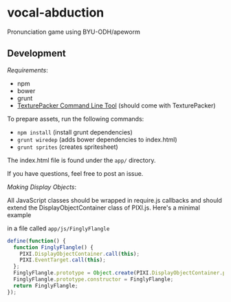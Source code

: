 vocal-abduction
===============

Pronunciation game using BYU-ODH/apeworm

Development
-------------

*Requirements*:

* npm
* bower
* grunt
* [TexturePacker Command Line Tool](https://www.codeandweb.com/texturepacker/download) (should come with TexturePacker)

To prepare assets, run the following commands:

* `npm install` (install grunt dependencies)
* `grunt wiredep` (adds bower dependencies to index.html)
* `grunt sprites` (creates spritesheet)

The index.html file is found under the `app/` directory.

If you have questions, feel free to post an issue.

*Making Display Objects*:

All JavaScript classes should be wrapped in require.js callbacks and should 
extend the DisplayObjectContainer class of PIXI.js. Here's a minimal example

in a file called `app/js/FinglyFlangle`

```javascript
define(function() {
  function FinglyFlangle() {
    PIXI.DisplayObjectContainer.call(this);
    PIXI.EventTarget.call(this);
  };
  FinglyFlangle.prototype = Object.create(PIXI.DisplayObjectContainer.prototype);
  FinglyFlangle.prototype.constructor = FinglyFlangle;
  return FinglyFlangle;
});
```
